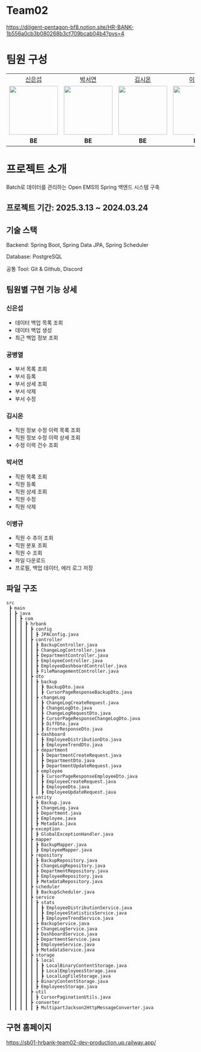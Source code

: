 # Team02

https://diligent-pentagon-bf8.notion.site/HR-BANK-1b556a0cb3b080268b3cf709bcab04b4?pvs=4

# 팀원 구성
<table>
    <tr align="center">
        <td><a href="https://github.com/eunseobb">신은섭</a></td>
        <td><a href="https://github.com/yxoni">박서연</a></td>
        <td><a href="https://github.com/goospel">김시온</a></td>
        <td><a href="https://github.com/naron88">이병규</a></td>
        <td><a href="https://github.com/byeongyeol12">공별열</a></td>
    </tr>
    <tr align="center">
        <td>
            <img src="https://avatars.githubusercontent.com/u/92570258?v=4" width="130">
        </td>
        <td>
            <img src="https://avatars.githubusercontent.com/u/90109410?v=4" width="130">
        </td>
        <td>
            <img src="https://avatars.githubusercontent.com/u/80618017?v=4" width="130">
        </td>
        <td>
            <img src="https://avatars.githubusercontent.com/u/93171052?v=4" width="130">
        </td>
        <td>
            <img src="https://avatars.githubusercontent.com/u/132568348?v=4" width="130">
        </td>
    </tr>
     <tr align="center">
        <td><B>BE</B></td>
        <td><B>BE</B></td>
        <td><B>BE</B></td>
        <td><B>BE</B></td>
        <td><B>BE</B></td>
    </tr>
</table>

# 프로젝트 소개
Batch로 데이터를 관리하는 Open EMS의 Spring 백엔드 시스템 구축

## 프로젝트 기간: 2025.3.13 ~ 2024.03.24

## 기술 스택

Backend: Spring Boot, Spring Data JPA, Spring Scheduler

Database: PostgreSQL

공통 Tool: Git & Github, Discord

## 팀원별 구현 기능 상세

### 신은섭
- 데이터 백업 목록 조회
- 데이터 백업 생성
- 최근 백업 정보 조회
### 공병열
- 부서 목록 조회
- 부서 등록
- 부서 상세 조회
- 부서 삭제
- 부서 수정
### 김시온
- 직원 정보 수정 이력 목록 조회
- 직원 정보 수정 이력 상세 조회
- 수정 이력 건수 조회
### 박서연
- 직원 목록 조회
- 직원 등록
- 직원 상세 조회
- 직원 수정
- 직원 삭제
### 이병규
- 직원 수 추이 조회
- 직원 분포 조회
- 직원 수 조회
- 파일 다운로드
- 프로필, 백업 데이터, 에러 로그 저장
## 파일 구조
```test
src
 ┣ main
 ┃ ┣ java
 ┃ ┃ ┣ com
 ┃ ┃ ┃ ┣ hrbank
 ┃ ┃ ┃ ┃ ┣ config
 ┃ ┃ ┃ ┃ ┃ ┣ JPAConfig.java
 ┃ ┃ ┃ ┃ ┣ controller
 ┃ ┃ ┃ ┃ ┃ ┣ BackupController.java
 ┃ ┃ ┃ ┃ ┃ ┣ ChangeLogController.java
 ┃ ┃ ┃ ┃ ┃ ┣ DepartmentController.java
 ┃ ┃ ┃ ┃ ┃ ┣ EmployeeController.java
 ┃ ┃ ┃ ┃ ┃ ┣ EmployeeDashboardController.java
 ┃ ┃ ┃ ┃ ┃ ┣ FileManagementController.java
 ┃ ┃ ┃ ┃ ┣ dto
 ┃ ┃ ┃ ┃ ┃ ┣ backup
 ┃ ┃ ┃ ┃ ┃ ┃ ┣ BackupDto.java
 ┃ ┃ ┃ ┃ ┃ ┃ ┣ CursorPageResponseBackupDto.java
 ┃ ┃ ┃ ┃ ┃ ┣ changeLog
 ┃ ┃ ┃ ┃ ┃ ┃ ┣ ChangeLogCreateRequest.java
 ┃ ┃ ┃ ┃ ┃ ┃ ┣ ChangeLogDto.java
 ┃ ┃ ┃ ┃ ┃ ┃ ┣ ChangeLogRequestDto.java
 ┃ ┃ ┃ ┃ ┃ ┃ ┣ CursorPageResponseChangeLogDto.java
 ┃ ┃ ┃ ┃ ┃ ┃ ┣ DiffDto.java
 ┃ ┃ ┃ ┃ ┃ ┃ ┣ ErrorResponseDto.java
 ┃ ┃ ┃ ┃ ┃ ┣ dashboard
 ┃ ┃ ┃ ┃ ┃ ┃ ┣ EmployeeDistributionDto.java
 ┃ ┃ ┃ ┃ ┃ ┃ ┣ EmployeeTrendDto.java
 ┃ ┃ ┃ ┃ ┃ ┣ department
 ┃ ┃ ┃ ┃ ┃ ┃ ┣ DepartmentCreateRequest.java
 ┃ ┃ ┃ ┃ ┃ ┃ ┣ DepartmentDto.java
 ┃ ┃ ┃ ┃ ┃ ┃ ┣ DepartmentUpdateRequest.java
 ┃ ┃ ┃ ┃ ┃ ┣ employee
 ┃ ┃ ┃ ┃ ┃ ┃ ┣ CursorPageResponseEmployeeDto.java
 ┃ ┃ ┃ ┃ ┃ ┃ ┣ EmployeeCreateRequest.java
 ┃ ┃ ┃ ┃ ┃ ┃ ┣ EmployeeDto.java
 ┃ ┃ ┃ ┃ ┃ ┃ ┣ EmployeeUpdateRequest.java
 ┃ ┃ ┃ ┃ ┣ entity
 ┃ ┃ ┃ ┃ ┃ ┣ Backup.java
 ┃ ┃ ┃ ┃ ┃ ┣ ChangeLog.java
 ┃ ┃ ┃ ┃ ┃ ┣ Department.java
 ┃ ┃ ┃ ┃ ┃ ┣ Employee.java
 ┃ ┃ ┃ ┃ ┃ ┣ Metadata.java
 ┃ ┃ ┃ ┃ ┣ exception
 ┃ ┃ ┃ ┃ ┃ ┣ GlobalExceptionHandler.java
 ┃ ┃ ┃ ┃ ┣ mapper
 ┃ ┃ ┃ ┃ ┃ ┣ BackupMapper.java
 ┃ ┃ ┃ ┃ ┃ ┣ EmployeeMapper.java
 ┃ ┃ ┃ ┃ ┣ repository
 ┃ ┃ ┃ ┃ ┃ ┣ BackupRepository.java
 ┃ ┃ ┃ ┃ ┃ ┣ ChangeLogRepository.java
 ┃ ┃ ┃ ┃ ┃ ┣ DepartmentRepository.java
 ┃ ┃ ┃ ┃ ┃ ┣ EmployeeRepository.java
 ┃ ┃ ┃ ┃ ┃ ┣ MetadataRepository.java
 ┃ ┃ ┃ ┃ ┣ scheduler
 ┃ ┃ ┃ ┃ ┃ ┣ BackupScheduler.java
 ┃ ┃ ┃ ┃ ┣ service
 ┃ ┃ ┃ ┃ ┃ ┣ stats
 ┃ ┃ ┃ ┃ ┃ ┃ ┣ EmployeeDistributionService.java
 ┃ ┃ ┃ ┃ ┃ ┃ ┣ EmployeeStatisticsService.java
 ┃ ┃ ┃ ┃ ┃ ┃ ┣ EmployeeTrendService.java
 ┃ ┃ ┃ ┃ ┃ ┣ BackupService.java
 ┃ ┃ ┃ ┃ ┃ ┣ ChangeLogService.java
 ┃ ┃ ┃ ┃ ┃ ┣ DashboardService.java
 ┃ ┃ ┃ ┃ ┃ ┣ DepartmentService.java
 ┃ ┃ ┃ ┃ ┃ ┣ EmployeeService.java
 ┃ ┃ ┃ ┃ ┃ ┣ MetadataService.java
 ┃ ┃ ┃ ┃ ┣ storage
 ┃ ┃ ┃ ┃ ┃ ┣ local
 ┃ ┃ ┃ ┃ ┃ ┃ ┣ LocalBinaryContentStorage.java
 ┃ ┃ ┃ ┃ ┃ ┃ ┣ LocalEmployeesStorage.java
 ┃ ┃ ┃ ┃ ┃ ┃ ┣ LocalLogFileStorage.java
 ┃ ┃ ┃ ┃ ┃ ┣ BinaryContentStorage.java
 ┃ ┃ ┃ ┃ ┃ ┣ EmployeesStorage.java
 ┃ ┃ ┃ ┃ ┣ util
 ┃ ┃ ┃ ┃ ┃ ┣ CursorPaginationUtils.java
 ┃ ┃ ┃ ┃ ┣ converter
 ┃ ┃ ┃ ┃ ┃ ┣ MultipartJackson2HttpMessageConverter.java
```
## 구현 홈페이지
https://sb01-hrbank-team02-dev-production.up.railway.app/

